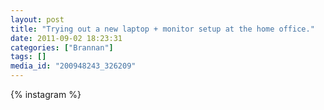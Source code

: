 ```yaml
---
layout: post
title: "Trying out a new laptop + monitor setup at the home office."
date: 2011-09-02 18:23:31
categories: ["Brannan"]
tags: []
media_id: "200948243_326209"
---
```


{% instagram %}
